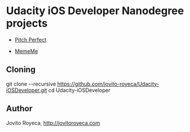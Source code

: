 # Udacity iOS Developer Nanodegree projects 

* <a href="https://github.com/jovito-royeca/Pitch-Perfect">Pitch Perfect</a>

* <a href="https://github.com/jovito-royeca/MemeMe">MemeMe</a>

## Cloning

git clone --recursive https://github.com/jovito-royeca/Udacity-iOSDeveloper.git
cd Udacity-iOSDeveloper


## Author
Jovito Royeca, http://jovitoroyeca.com
